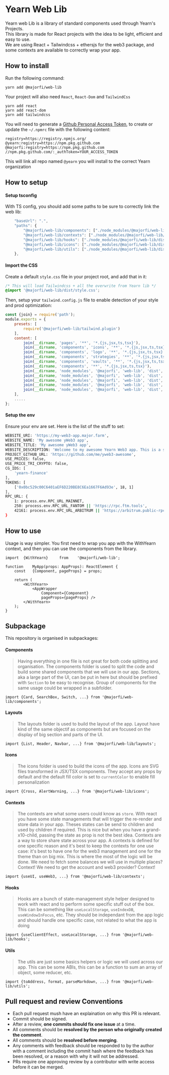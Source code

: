 # Yearn Web Lib
Yearn web Lib is a library of standard components used through Yearn's Projects.    
This library is made for React projects with the idea to be light, efficient and easy to use.  
We are using React + Tailwindcss + ethersjs for the web3 package, and some contexts are available to correctly wrap your app.

## How to install
Run the following command:
```
yarn add @majorfi/web-lib
```

Your project will also need `React`, `React-Dom` and `TailwindCss`
```
yarn add react
yarn add react-dom
yarn add tailwindcss
```

You will need to generate a [Github Personal Access Token](https://docs.github.com/en/authentication/keeping-your-account-and-data-secure/creating-a-personal-access-token), to create or update the `~/.npmrc` file with the following content:
```
registry=https://registry.npmjs.org/
@yearn:registry=https://npm.pkg.github.com
@majorfi:registry=https://npm.pkg.github.com
//npm.pkg.github.com/:_authToken=YOUR_ACCESS_TOKEN
```
This will link all repo named `@yearn` you will install to the correct Yearn organization

## How to setup

#### Setup tsconfig
With TS config, you should add some paths to be sure to correctly link the web lib: 
```ts
	"baseUrl": ".",
	"paths": {
		"@majorfi/web-lib/components": ["./node_modules/@majorfi/web-lib/dist/components/index.js"],
		"@majorfi/web-lib/contexts": ["./node_modules/@majorfi/web-lib/dist/contexts/index.js"],
		"@majorfi/web-lib/hooks": ["./node_modules/@majorfi/web-lib/dist/hooks/index.js"],
		"@majorfi/web-lib/icons": ["./node_modules/@majorfi/web-lib/dist/icons/index.js"],
		"@majorfi/web-lib/utils": ["./node_modules/@majorfi/web-lib/dist/utils/index.js"],
	},
```

#### Import the CSS
Create a default `style.css` file in your project root, and add that in it:
```scss
/* This will load Tailwindcss + all the overwrite from Yearn lib */
@import '@majorfi/web-lib/dist/style.css';
```

Then, setup your `tailwind.config.js` file to enable detection of your style and prod optimization:
```js
const {join} = require('path');
module.exports = {
	presets: [
		require('@majorfi/web-lib/tailwind.plugin')
	],
	content: [
		join(__dirname, 'pages', '**', '*.{js,jsx,ts,tsx}'),
		join(__dirname, 'components', 'icons', '**', '*.{js,jsx,ts,tsx}'),
		join(__dirname, 'components', 'logo', '**', '*.{js,jsx,ts,tsx}'),
		join(__dirname, 'components', 'strategies', '**', '*.{js,jsx,ts,tsx}'),
		join(__dirname, 'components', 'vaults', '**', '*.{js,jsx,ts,tsx}'),
		join(__dirname, 'components', '**', '*.{js,jsx,ts,tsx}'),
		join(__dirname, 'node_modules', '@majorfi', 'web-lib', 'dist', 'layouts', '**', '*.js'),
		join(__dirname, 'node_modules', '@majorfi', 'web-lib', 'dist', 'components', '**', '*.js'),
		join(__dirname, 'node_modules', '@majorfi', 'web-lib', 'dist', 'contexts', '**', '*.js'),
		join(__dirname, 'node_modules', '@majorfi', 'web-lib', 'dist', 'icons', '**', '*.js'),
		join(__dirname, 'node_modules', '@majorfi', 'web-lib', 'dist', 'utils', '**', '*.js')
	],
	.....
};
```


#### Setup the env
Ensure your env are set. Here is the list of the stuff to set:
```bash
WEBSITE_URI: 'https://my-web3-app.major.farm',
WEBSITE_NAME: 'My awesome yWeb3 app',
WEBSITE_TITLE: 'My awesome yWeb3 app',
WEBSITE_DESCRIPTION: 'Welcome to my awesome Yearn Web3 app. This is a super description that will be used for the SEO stuffs',
PROJECT_GITHUB_URL: 'https://github.com/me/yweb3-awesome',
USE_PRICES: false,
USE_PRICE_TRI_CRYPTO: false,
CG_IDS: [
	'yearn-finance'
],
TOKENS: [
	['0x0bc529c00C6401aEF6D220BE8C6Ea1667F6Ad93e', 18, 1]
],
RPC_URL: {
	1: process.env.RPC_URL_MAINNET,
	250: process.env.RPC_URL_FANTOM || 'https://rpc.ftm.tools',
	42161: process.env.RPC_URL_ARBITRUM || 'https://arbitrum.public-rpc.com'
}
```


## How to use
Usage is way simpler. You first need to wrap you app with the WithYearn context, and then you can use the components from the library.
```tsx
import	{WithYearn}		from	'@majorfi/web-lib';

function	MyApp(props: AppProps): ReactElement {
	const	{Component, pageProps} = props;
	
	return (
		<WithYearn>
			<AppWrapper
				Component={Component}
				pageProps={pageProps} />
		</WithYearn>
	);
}
```

## Subpackage
This repository is organised in subpackages: 

#### Components
> Having everything in one file is not great for both code splitting and organisation. The components folder is used to split the code and build some shared components that we will use in our app.
> Sections, aka a large part of the UI, can be put in here but should be prefixed with `Section` to be easy to recognise.
> Group of components for the same usage could be wrapped in a subfolder.
```tsx
import {Card, SearchBox, Switch, ...} from '@majorfi/web-lib/components';
```

#### Layouts
> The layouts folder is used to build the layout of the app. Layout have kind of the same objectif as components but are focused on the display of big section and parts of the UI.
```tsx
import {List, Header, Navbar, ...} from '@majorfi/web-lib/layouts';
```

#### Icons
> The icons folder is used to build the icons of the app. Icons are SVG files transformed in JSX/TSX components. They accept any props by default and the default fill color is set to `currentColor` to enable fill personalization
```tsx
import {Cross, AlertWarning, ...} from '@majorfi/web-lib/icons';
```

#### Contexts
> The contexts are what some users could know as `store`. With react you have some state managements that will trigger the re-render and store data in your app. Theses states can be send to children and used by children if required. This is nice but when you have a grand-x10-child, passing the state as prop is not the best idea.
> Contexts are a way to store share state across your app. A contexts is defined for one specific reason and it's best to keep the contexts for one use case: it's best to have one for the web3 management and one for the theme than on big mix.
> This is where the most of the logic will be done. We need to fetch some balances we will use in multiple places? Context! We need to get the account and web3 provider? Context!
```tsx
import {useUI, useWeb3, ...} from '@majorfi/web-lib/contexts';
```

#### Hooks
> Hooks are a bunch of state-management style helper designed to work with react and to perform some specific stuff out of the box. This can be something like `useLocalStorage`, `useIndexDB`, `useWindowInFocus`, etc.
> They should be independant from the app logic and should handle one specific case, not related to what the app is doing
```tsx
import {useClientEffect, useLocalStorage, ...} from '@majorfi/web-lib/hooks';
```

#### Utils
> The utils are just some basics helpers or logic we will used across our app. This can be some ABIs, this can be a function to sum an array of object, some reducer, etc.
```tsx
import {toAddress, format, parseMarkdown, ...} from '@majorfi/web-lib/utils';
```

## Pull request and review Conventions
- Each pull request mush have an explaination on why this PR is relevant.
- Commit should be signed.
- After a review, **one commits should fix one issue** at a time.
- All comments should be **resolved by the person who originally created the comment**.
- All comments should be **resolved before merging**.
- Any comments with feedback should be responded to by the author with a comment including the commit hash where the feedback has been resolved, or a reason with why it will not be addressed.
- PRs require one approving review by a contributor with write access before it can be merged.

